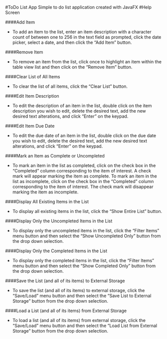 #ToDo List App
Simple to do list application created with JavaFX
#Help Screen

####Add Item 
- To add an item to the list, enter an item description with a character count of between one to 256 in the text field as prompted, click the date picker, select a date, and then click the “Add Item” button.

####Remove Item
- To remove an item from the list, click once to highlight an item within the table view list and then click on the “Remove Item” button.

####Clear List of All Items
- To clear the list of all items, click the “Clear List” button.

####Edit Item Description
- To edit the description of an item in the list, double click on the item description you wish to edit, delete the desired text, add the new desired text alterations, and click “Enter” on the keypad.

####Edit Item Due Date
- To edit the due date of an item in the list, double click on the due date you wish to edit, delete the desired text, add the new desired text alterations, and click “Enter” on the keypad.

####Mark an Item as Complete or Uncompleted
- To mark an item in the list as completed, click on the check box in the “Completed” column corresponding to the item of interest. A check mark will appear marking the item as complete. To mark an item in the list as incomplete, click on the check box in the “Completed” column corresponding to the item of interest. The check mark will disappear marking the item as incomplete.

####Display All Existing Items in the List
- To display all existing items in the list, click the “Show Entire List” button.

####Display Only the Uncompleted Items in the List
- To display only the uncompleted items in the list, click the “Filter Items” menu button and then select the “Show Uncompleted Only” button from the drop down selection.

####Display Only the Completed Items in the List
- To display only the completed items in the list, click the “Filter Items” menu button and then select the “Show Completed Only” button from the drop down selection.

####Save the List (and all of its items) to External Storage
- To save the list (and all of its items) to external storage, click the “Save/Load” menu button and then select the “Save List to External Storage” button from the drop down selection.

####Load a List (and all of its items) from External Storage
- To load a list (and all of its items) from external storage, click the “Save/Load” menu button and then select the “Load List from External Storage” button from the drop down selection.
